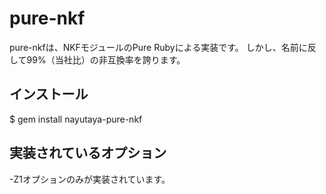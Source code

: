 
# pure-nkf

pure-nkfは、NKFモジュールのPure Rubyによる実装です。
しかし、名前に反して99%（当社比）の非互換率を誇ります。

## インストール

  $ gem install nayutaya-pure-nkf

## 実装されているオプション

-Z1オプションのみが実装されています。
